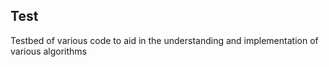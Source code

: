 ## Test
Testbed of various code to aid in the understanding and implementation of various algorithms